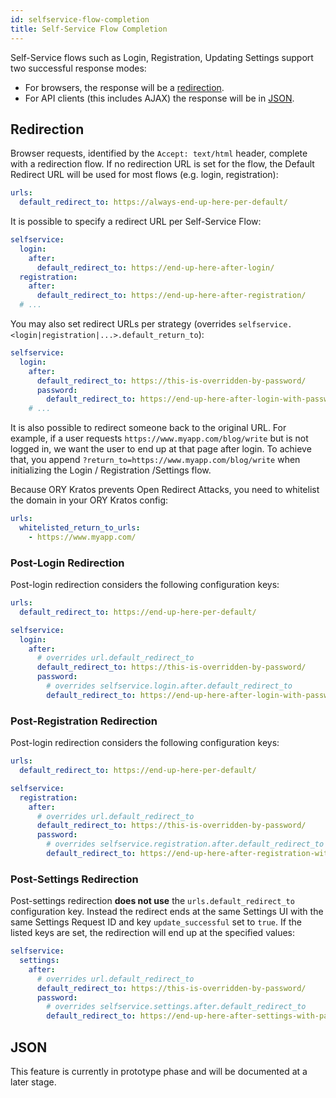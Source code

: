 ```yaml
---
id: selfservice-flow-completion
title: Self-Service Flow Completion
---
```


Self-Service flows such as Login, Registration, Updating Settings support two
successful response modes:

- For browsers, the response will be a [redirection](#redirection).
- For API clients (this includes AJAX) the response will be in [JSON](#json).

## Redirection

Browser requests, identified by the `Accept: text/html` header, complete with a
redirection flow. If no redirection URL is set for the flow, the Default
Redirect URL will be used for most flows (e.g. login, registration):

```yaml file="path/to/my/kratos.config.yml"
urls:
  default_redirect_to: https://always-end-up-here-per-default/
```

It is possible to specify a redirect URL per Self-Service Flow:

```yaml file="path/to/my/kratos.config.yml"
selfservice:
  login:
    after:
      default_redirect_to: https://end-up-here-after-login/
  registration:
    after:
      default_redirect_to: https://end-up-here-after-registration/
  # ...
```

You may also set redirect URLs per strategy (overrides
`selfservice.<login|registration|...>.default_return_to`):

```yaml file="path/to/my/kratos.config.yml"
selfservice:
  login:
    after:
      default_redirect_to: https://this-is-overridden-by-password/
      password:
        default_redirect_to: https://end-up-here-after-login-with-password/
    # ...
```

It is also possible to redirect someone back to the original URL. For example,
if a user requests `https://www.myapp.com/blog/write` but is not logged in, we
want the user to end up at that page after login. To achieve that, you append
`?return_to=https://www.myapp.com/blog/write` when initializing the Login /
Registration /Settings flow.

Because ORY Kratos prevents Open Redirect Attacks, you need to whitelist the
domain in your ORY Kratos config:

```yaml file="path/to/my/kratos.config.yml"
urls:
  whitelisted_return_to_urls:
    - https://www.myapp.com/
```

### Post-Login Redirection

Post-login redirection considers the following configuration keys:

```yaml file="path/to/my/kratos.config.yml"
urls:
  default_redirect_to: https://end-up-here-per-default/

selfservice:
  login:
    after:
      # overrides url.default_redirect_to
      default_redirect_to: https://this-is-overridden-by-password/
      password:
        # overrides selfservice.login.after.default_redirect_to
        default_redirect_to: https://end-up-here-after-login-with-password/
```

### Post-Registration Redirection

Post-login redirection considers the following configuration keys:

```yaml file="path/to/my/kratos.config.yml"
urls:
  default_redirect_to: https://end-up-here-per-default/

selfservice:
  registration:
    after:
      # overrides url.default_redirect_to
      default_redirect_to: https://this-is-overridden-by-password/
      password:
        # overrides selfservice.registration.after.default_redirect_to
        default_redirect_to: https://end-up-here-after-registration-with-password/
```

### Post-Settings Redirection

Post-settings redirection **does not use** the `urls.default_redirect_to` configuration key. Instead
the redirect ends at the same Settings UI with the same Settings Request ID and key `update_successful`
set to `true`. If the listed keys are set, the redirection will end up at the specified values:

```yaml file="path/to/my/kratos.config.yml"
selfservice:
  settings:
    after:
      # overrides url.default_redirect_to
      default_redirect_to: https://this-is-overridden-by-password/
      password:
        # overrides selfservice.settings.after.default_redirect_to
        default_redirect_to: https://end-up-here-after-settings-with-password/
```

## JSON

This feature is currently in prototype phase and will be documented at a later
stage.
